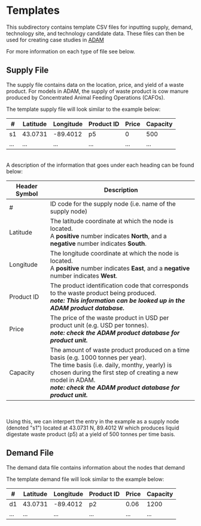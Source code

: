 # Templates 

This subdirectory contains template CSV files for inputting supply, demand, technology site, and technology candidate data. These files can then be used for creating case studies in [ADAM](http://54.208.179.171:8000/)

For more information on each type of file see below.

## Supply File 

The supply file contains data on the location, price, and yield of a waste product. 
For models in ADAM, the supply of waste product is cow manure produced by Concentrated Animal Feeding Operations (CAFOs). <br>

The template supply file will look similar to the example below: 

| # | Latitude | Longitude | Product ID | Price | Capacity |
| ------------- | ------------- | ------------- | ------------- | ------------- | ------------- |
| s1 | 43.0731 | -89.4012 | p5 | 0 | 500 |
| ...  | ... | ...  | ... | ...  | ... |

<br>
A description of the information that goes under each heading can be found below:
<br>

| Header Symbol | Description |
| ------------- | ------------- | 
| # | ID code for the supply node (i.e. name of the supply node) |
| Latitude | The latitude coordinate at which the node is located. <br> A **positive** number indicates **North**, and a **negative** number indicates **South**. |
| Longitude | The longitude coordinate at which the node is located. <br> A **positive** number indicates **East**, and a **negative** number indicates **West**. |
| Product ID | The product identification code that corresponds to the waste product being produced. <br>*__note: This information can be looked up in the ADAM product database.__* |
| Price | The price of the waste product in USD per product unit (e.g. USD per tonnes). <br> ***note: check the ADAM product database for product unit.***  |
| Capacity | The amount of waste product produced on a time basis (e.g. 1000 tonnes per year). <br> The time basis (i.e. daily, monthy, yearly) is chosen during the first step of creating a new model in ADAM.  <br> *__note: check the ADAM product database for product unit.__* |

<br>

Using this, we can interpert the entry in the example as a supply node (denoted "s1") located at 43.0731 N, 89.4012 W which produces liquid digestate waste product 
(p5) at a yield of 500 tonnes per time basis.


## Demand File 

The demand data file contains information about the nodes that demand

The template demand file will look similar to the example below: 

| # | Latitude | Longitude | Product ID | Price | Capacity |
| ------------- | ------------- | ------------- | ------------- | ------------- | ------------- |
| d1 | 43.0731 | -89.4012 | p2 | 0.06 | 1200 |
| ...  | ... | ...  | ... | ...  | ... |


